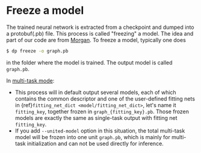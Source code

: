 # Freeze a model

The trained neural network is extracted from a checkpoint and dumped into a protobuf(.pb) file. This process is called "freezing" a model. The idea and part of our code are from [Morgan](https://blog.metaflow.fr/tensorflow-how-to-freeze-a-model-and-serve-it-with-a-python-api-d4f3596b3adc). To freeze a model, typically one does

```bash
$ dp freeze -o graph.pb
```

in the folder where the model is trained. The output model is called `graph.pb`.

In [multi-task mode](../train/multi-task-training.md):

- This process will in default output several models, each of which contains the common descriptor and
  one of the user-defined fitting nets in {ref}`fitting_net_dict <model/fitting_net_dict>`, let's name it `fitting_key`, together frozen in `graph_{fitting_key}.pb`.
  Those frozen models are exactly the same as single-task output with fitting net `fitting_key`.
- If you add `--united-model` option in this situation,
  the total multi-task model will be frozen into one unit `graph.pb`, which is mainly for multi-task initialization and can not be used directly for inference.
